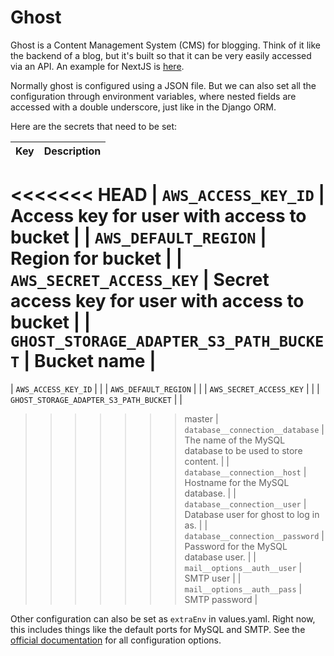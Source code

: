 # Ghost

Ghost is a Content Management System (CMS) for blogging. Think of it like the backend of a blog, but it's built so that it can be very easily accessed via an API. An example for NextJS is [here](https://ghost.org/docs/api/v3/nextjs/).

Normally ghost is configured using a JSON file. But we can also set all the configuration through environment variables, where
nested fields are accessed with a double underscore, just like in the Django ORM.

Here are the secrets that need to be set:

|               Key                       |  Description                                                |
|-----------------------------------------|-------------------------------------------------------------|
<<<<<<< HEAD
| `AWS_ACCESS_KEY_ID`                     |  Access key for user with access to bucket  |
| `AWS_DEFAULT_REGION`                    |  Region for bucket |
| `AWS_SECRET_ACCESS_KEY`                 |  Secret access key for user with access to bucket  |
| `GHOST_STORAGE_ADAPTER_S3_PATH_BUCKET`  |  Bucket name  |
=======
| `AWS_ACCESS_KEY_ID`                     |                                                             |
| `AWS_DEFAULT_REGION`                    |                                                             |
| `AWS_SECRET_ACCESS_KEY`                 |                                                             |
| `GHOST_STORAGE_ADAPTER_S3_PATH_BUCKET`  |                                                             |
>>>>>>> master
| `database__connection__database`        | The name of the MySQL database to be used to store content. |
| `database__connection__host`            | Hostname for the MySQL database.                            |
| `database__connection__user`            | Database user for ghost to log in as.                       |
| `database__connection__password`        | Password for the MySQL database user.                       |
| `mail__options__auth__user`             | SMTP user                                                   |
| `mail__options__auth__pass`             | SMTP password                                               |

Other configuration can also be set as `extraEnv` in values.yaml. 
Right now, this includes things like the default ports for MySQL and SMTP.
See the [official documentation](https://ghost.org/docs/concepts/config/) for all configuration options.
